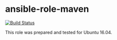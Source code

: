 # ansible-role-maven

[![Build Status](https://travis-ci.com/iroquoisorg/ansible-role-maven.svg?branch=master)](https://travis-ci.com/iroquoisorg/ansible-role-maven)

This role was prepared and tested for Ubuntu 16.04.
